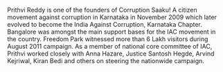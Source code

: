 Prithvi Reddy is one of the founders of Corruption Saaku! A citizen movement against corruption in Karnataka in November 2009 which later evolved to become the India Against Corruption, Karnataka Chapter. Bangalore was amongst the main support bases for the IAC movement in the country. Freedom Park witnessed more than 6 Lakh visitors during August 2011 campaign. As a member of national core committee of IAC, Prithvi worked closely with Anna Hazare, Justice Santosh Hegde, Arvind Kejriwal, Kiran Bedi and others on steering the nationwide campaign.